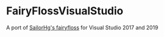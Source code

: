 # FairyFlossVisualStudio
A port of [SailorHg's fairyfloss](https://github.com/sailorhg/fairyfloss) for Visual Studio 2017 and 2019




